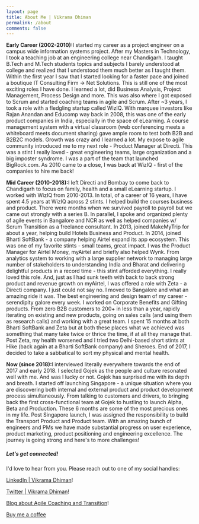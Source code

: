 ```yaml
---
layout: page
title: About Me | Vikrama Dhiman
permalink: /about
comments: false
---
```


<div class="row justify-content-between">
<div class="col-md-8 pr-5">
<p><strong>Early Career (2002-2010):</strong>I started my career as a project engineer on a campus wide information systems project. After my Masters in Technology, I took a teaching job at an engineering college near Chandigarh. I taught B.Tech and M.Tech students topics and subjects I barely understood at college and realized that I understood them much better as I taught them. Within the first year I saw that I started looking for a faster pace and joined a boutique IT Consulting Firm -> Net Solutions. This is still one of the most exciting roles I have done. I learned a lot, did Business Analysis, Project Management, Process Design and more. This was also where I got exposed to Scrum and started coaching teams in agile and Scrum. After ~3 years, I took a role with a fledgling startup called WizIQ. With marquee investors like Rajan Anandan and Educomp way back in 2008, this was one of the early product companies in India, especially in the space of eLearning. A course management system with a virtual classroom (web conferencing meets a whiteboard meets document sharing) gave ample room to test both B2B and B2B2C models. Growth was crazy and I learned a lot. My expose to agile community introduced me to my next role - Product Manager at Directi. This was a stint I really loved - great engineering teams, large organization and a big imposter syndrome. I was a part of the team that launched BigRock.com. As 2010 came to a close, I was back at WizIQ - first of the companies to hire me back!</p>
<p><strong>Mid Career (2010-2018):</strong>I left Directi and Bombay to come back to Chandigarh to focus on family, health and a small eLearning startup. I worked with WizIQ from 2010-2013. In total, of a career of 16 years, I have spent 4.5 years at WizIQ across 2 stints. I helped build the courses business and product. There were months when we survived payroll to payroll but we came out strongly with a series B. In parallel, I spoke and organized plenty of agile events in Bangalore and NCR as well as helped companies w/ Scrum Transition as a freelance consultant. In 2013, joined MakeMyTrip for about a year, helping build Hotels Business and Product. In 2014, joined Bharti SoftBank - a company helping Airtel expand its app ecosystem. This was one of my favorite stints - small teams, great impact. I was the Product Manager for Airtel Money, myAirtel and briefly also helped Wynk. From analytics system to working with a large supplier network to managing large number of stakeholders to understanding India and Bharat and delivering delightful products in a record time - this stint afforded everything. I really loved this role. And, just as I had sunk teeth with back to back strong product and revenue growth on myAirtel, I was offered a role with Zeta - a Directi company. I just could not say no. I moved to Bangalore and what an amazing ride it was. The best engineering and design team of my career - serendipity galore every week. I worked on Corporate Benefits and Gifting products. From zero B2B customers to 200+ in less than a year, rapidly iterating on existing and new products, going on sales calls (and using them as research calls) and working with a great team. I spent 15 months at both Bharti SoftBank and Zeta but at both these places what we achieved was something that many take twice or thrice the time, if at all they manage that. Post Zeta, my health worsened and I tried two Delhi-based short stints at Hike (back again at a Bharti SoftBank company) and Sheroes. End of 2017, I decided to take a sabbatical to sort my physical and mental health.</p>
<p><strong>Now (since 2018):</strong>I interviewed literally everywhere towards the end of 2017 and early 2018. I selected Gojek as the people and culture resonated well with me. And was I lucky or not. Gojek has surprised me with its depth and breath. I started off launching Singapore - a unique situation where you are discovering both internal and external product and product development process simultaneously. From talking to customers and drivers, to bringing back the first cross-functional team at Gojek to hustling to launch Alpha, Beta and Production. These 6 months are some of the most precious ones in my life. Post Singapore launch, I was assigned the responsibility to build the Transport Product and Product team. With an amazing bunch of engineers and PMs we have made substantial progress on user experience, product marketing, product positioning and engineering excellence. The journey is going strong and here's to more challenges! </p>

</div>

<div class="col-md-4">

<div class="sticky-top sticky-top-80">
<h5>Let's get connected!</h5>

<p>I'd love to hear from you. Please reach out to one of my social handles:</p>
<p><a href="https://www.linkedin.com/in/vikrama/" target="_blank">LinkedIn | Vikrama Dhiman</a>!</p>
<p><a href="https://twitter.com/vikramadhiuman/" target="_blank">Twitter | Vikrama Dhiman</a>!</p>
<p><a href="https://agilediary.wordpress.com" target="_blank">Blog about Agile Coaching and Transition</a>!</p>

<a target="_blank" href="https://www.wowthemes.net/donate/" class="btn btn-danger">Buy me a coffee</a> 

</div>
</div>
</div>
